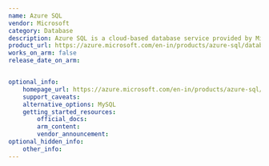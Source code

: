 ```yaml
---
name: Azure SQL
vendor: Microsoft
category: Database
description: Azure SQL is a cloud-based database service provided by Microsoft, designed to offer scalable, high-performance, and secure relational database capabilities.
product_url: https://azure.microsoft.com/en-in/products/azure-sql/database
works_on_arm: false
release_date_on_arm: 


optional_info:
    homepage_url: https://azure.microsoft.com/en-in/products/azure-sql/database
    support_caveats:
    alternative_options: MySQL
    getting_started_resources:
        official_docs:
        arm_content:
        vendor_announcement:
optional_hidden_info:
    other_info:
---
```

